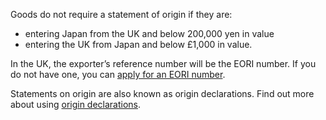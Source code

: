 Goods do not require a statement of origin if they are:

- entering Japan from the UK and below 200,000 yen in value
- entering the UK from Japan and below £1,000 in value.

In the UK, the exporter’s reference number will be the EORI number. If you do not have one, you can [apply for an EORI number](https://www.gov.uk/eori). 

Statements on origin are also known as origin declarations. Find out more about using [origin declarations](https://www.gov.uk/guidance/get-proof-of-origin-for-your-goods#origin-declaration).